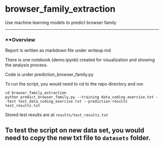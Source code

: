 # browser_family_extraction
Use machine learning models to predict browser family

---

### **Overview

Report is written as markdown file under writeup.md

There is one notebook (demo.ipynb) created for visualization and showing the analysis process.

Code is under prediction_browser_family.py

To run the script, you would need to cd to the repo directory and run

```
cd browser_family_extraction
python predict_browser_family.py --training data_coding_exercise.txt --test test_data_coding_exercise.txt --prediction-results test_results.txt
```

Stored test results are at `results/test_results.txt`

To test the script on new data set, you would need to copy the new txt file to `datasets` folder.
---